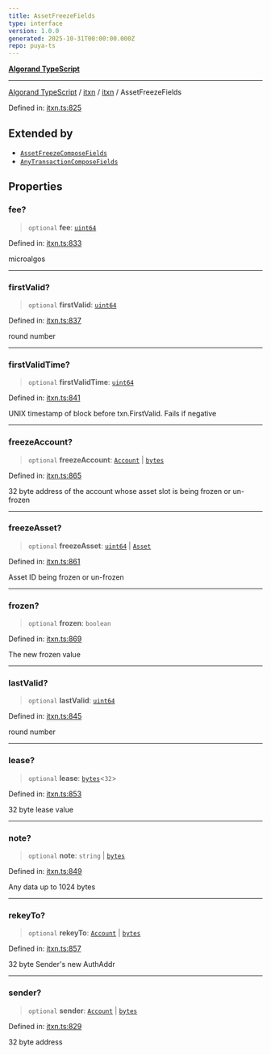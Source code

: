 ```yaml
---
title: AssetFreezeFields
type: interface
version: 1.0.0
generated: 2025-10-31T00:00:00.000Z
repo: puya-ts
---
```


[**Algorand TypeScript**](/reference/algorand-typescript/api/readme/)

---

[Algorand TypeScript](docs/_md/modules) / [itxn](docs/_md/itxn/README) / [itxn](/reference/algorand-typescript/api/itxn/namespaces/itxn/readme/) / AssetFreezeFields

Defined in: [itxn.ts:825](https://github.com/algorandfoundation/puya-ts/blob/main/packages/algo-ts/src/itxn.ts#L825)

## Extended by

- [`AssetFreezeComposeFields`](/reference/algorand-typescript/api/index/interfaces/assetfreezecomposefields/)
- [`AnyTransactionComposeFields`](/reference/algorand-typescript/api/index/interfaces/anytransactioncomposefields/)

## Properties

### fee?

> `optional` **fee**: [`uint64`](/reference/algorand-typescript/api/index/type-aliases/uint64/)

Defined in: [itxn.ts:833](https://github.com/algorandfoundation/puya-ts/blob/main/packages/algo-ts/src/itxn.ts#L833)

microalgos

---

### firstValid?

> `optional` **firstValid**: [`uint64`](/reference/algorand-typescript/api/index/type-aliases/uint64/)

Defined in: [itxn.ts:837](https://github.com/algorandfoundation/puya-ts/blob/main/packages/algo-ts/src/itxn.ts#L837)

round number

---

### firstValidTime?

> `optional` **firstValidTime**: [`uint64`](/reference/algorand-typescript/api/index/type-aliases/uint64/)

Defined in: [itxn.ts:841](https://github.com/algorandfoundation/puya-ts/blob/main/packages/algo-ts/src/itxn.ts#L841)

UNIX timestamp of block before txn.FirstValid. Fails if negative

---

### freezeAccount?

> `optional` **freezeAccount**: [`Account`](/reference/algorand-typescript/api/index/type-aliases/account/) \| [`bytes`](/reference/algorand-typescript/api/index/type-aliases/bytes/)

Defined in: [itxn.ts:865](https://github.com/algorandfoundation/puya-ts/blob/main/packages/algo-ts/src/itxn.ts#L865)

32 byte address of the account whose asset slot is being frozen or un-frozen

---

### freezeAsset?

> `optional` **freezeAsset**: [`uint64`](/reference/algorand-typescript/api/index/type-aliases/uint64/) \| [`Asset`](/reference/algorand-typescript/api/index/type-aliases/asset/)

Defined in: [itxn.ts:861](https://github.com/algorandfoundation/puya-ts/blob/main/packages/algo-ts/src/itxn.ts#L861)

Asset ID being frozen or un-frozen

---

### frozen?

> `optional` **frozen**: `boolean`

Defined in: [itxn.ts:869](https://github.com/algorandfoundation/puya-ts/blob/main/packages/algo-ts/src/itxn.ts#L869)

The new frozen value

---

### lastValid?

> `optional` **lastValid**: [`uint64`](/reference/algorand-typescript/api/index/type-aliases/uint64/)

Defined in: [itxn.ts:845](https://github.com/algorandfoundation/puya-ts/blob/main/packages/algo-ts/src/itxn.ts#L845)

round number

---

### lease?

> `optional` **lease**: [`bytes`](/reference/algorand-typescript/api/index/type-aliases/bytes/)\<`32`\>

Defined in: [itxn.ts:853](https://github.com/algorandfoundation/puya-ts/blob/main/packages/algo-ts/src/itxn.ts#L853)

32 byte lease value

---

### note?

> `optional` **note**: `string` \| [`bytes`](/reference/algorand-typescript/api/index/type-aliases/bytes/)

Defined in: [itxn.ts:849](https://github.com/algorandfoundation/puya-ts/blob/main/packages/algo-ts/src/itxn.ts#L849)

Any data up to 1024 bytes

---

### rekeyTo?

> `optional` **rekeyTo**: [`Account`](/reference/algorand-typescript/api/index/type-aliases/account/) \| [`bytes`](/reference/algorand-typescript/api/index/type-aliases/bytes/)

Defined in: [itxn.ts:857](https://github.com/algorandfoundation/puya-ts/blob/main/packages/algo-ts/src/itxn.ts#L857)

32 byte Sender's new AuthAddr

---

### sender?

> `optional` **sender**: [`Account`](/reference/algorand-typescript/api/index/type-aliases/account/) \| [`bytes`](/reference/algorand-typescript/api/index/type-aliases/bytes/)

Defined in: [itxn.ts:829](https://github.com/algorandfoundation/puya-ts/blob/main/packages/algo-ts/src/itxn.ts#L829)

32 byte address
